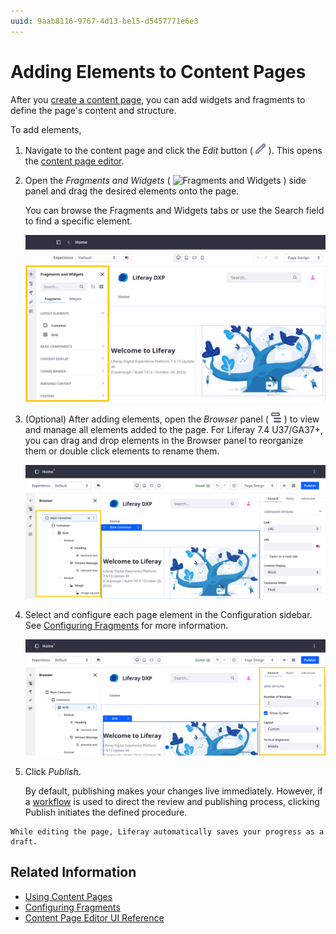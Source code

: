 ```yaml
---
uuid: 9aab8116-9767-4d13-be15-d5457771e6e3
---
```

# Adding Elements to Content Pages

After you [create a content page](../adding-pages/adding-a-page-to-a-site.md), you can add widgets and fragments to define the page's content and structure.

To add elements,

1. Navigate to the content page and click the *Edit* button ( ![Edit Button](../../../images/icon-edit.png) ). This opens the [content page editor](./content-page-editor-ui-reference.md).

1. Open the *Fragments and Widgets* ( ![Fragments and Widgets](../../../images/icon-plus.png) ) side panel and drag the desired elements onto the page.

   You can browse the Fragments and Widgets tabs or use the Search field to find a specific element.

   ![Add fragments and widgets from the editing sidebar.](adding-elements-to-content-pages/images/01.png)

1. (Optional) After adding elements, open the *Browser* panel ( ![Browser](../../../images/icon-hierarchy.png) ) to view and manage all elements added to the page. For Liferay 7.4 U37/GA37+, you can drag and drop elements in the Browser panel to reorganize them or double click elements to rename them.

   ![View and manage all elements added to the page in the Browser panel.](adding-elements-to-content-pages/images/02.png)

1. Select and configure each page element in the Configuration sidebar. See [Configuring Fragments](../page-fragments-and-widgets/using-fragments/configuring-fragments.md) for more information.

   ![Select and configure each page element in the Configuration sidebar.](adding-elements-to-content-pages/images/03.png)

1. Click *Publish*.

   By default, publishing makes your changes live immediately. However, if a [workflow](../../../process-automation/workflow/introduction-to-workflow.md) is used to direct the review and publishing process, clicking Publish initiates the defined procedure.

```{note}
While editing the page, Liferay automatically saves your progress as a draft.
```

## Related Information

- [Using Content Pages](../using-content-pages.md)
- [Configuring Fragments](../page-fragments-and-widgets/using-fragments/configuring-fragments.md)
- [Content Page Editor UI Reference](./content-page-editor-ui-reference.md)

